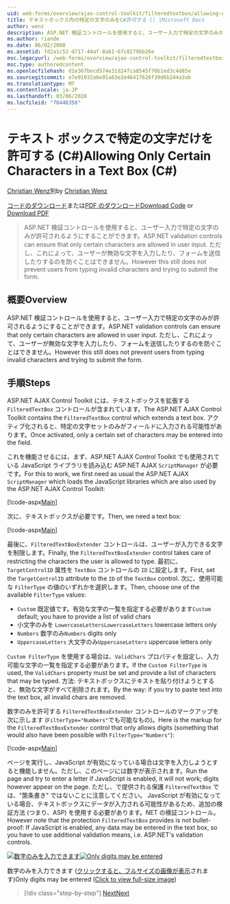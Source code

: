 ```yaml
---
uid: web-forms/overview/ajax-control-toolkit/filteredtextbox/allowing-only-certain-characters-in-a-text-box-cs
title: テキストボックス内の特定の文字のみをC#許可する () |Microsoft Docs
author: wenz
description: ASP.NET 検証コントロールを使用すると、ユーザー入力で特定の文字のみが許可されるようにすることができます。 ただし、これによって、ユーザーが無効な型を入力するのを防ぐことはできません...
ms.author: riande
ms.date: 06/02/2008
ms.assetid: fd2a1c52-d717-44af-8a61-67c8279bb26e
msc.legacyurl: /web-forms/overview/ajax-control-toolkit/filteredtextbox/allowing-only-certain-characters-in-a-text-box-cs
msc.type: authoredcontent
ms.openlocfilehash: d1e367becd574e31d24fca8545f76b1ed3c4d85e
ms.sourcegitcommit: e7e91932a6e91a63e2e46417626f39d6b244a3ab
ms.translationtype: MT
ms.contentlocale: ja-JP
ms.lasthandoff: 03/06/2020
ms.locfileid: "78446356"
---
```

# <a name="allowing-only-certain-characters-in-a-text-box-c"></a><span data-ttu-id="07572-104">テキスト ボックスで特定の文字だけを許可する (C#)</span><span class="sxs-lookup"><span data-stu-id="07572-104">Allowing Only Certain Characters in a Text Box (C#)</span></span>

<span data-ttu-id="07572-105">[Christian Wenz](https://github.com/wenz)別</span><span class="sxs-lookup"><span data-stu-id="07572-105">by [Christian Wenz](https://github.com/wenz)</span></span>

<span data-ttu-id="07572-106">[コードのダウンロード](https://download.microsoft.com/download/4/c/2/4c2def7a-0d23-4055-91f9-1f18504167d7/FilteredTextBox0.cs.zip)または[PDF のダウンロード](https://download.microsoft.com/download/b/6/a/b6ae89ee-df69-4c87-9bfb-ad1eb2b23373/filteredtextbox0CS.pdf)</span><span class="sxs-lookup"><span data-stu-id="07572-106">[Download Code](https://download.microsoft.com/download/4/c/2/4c2def7a-0d23-4055-91f9-1f18504167d7/FilteredTextBox0.cs.zip) or [Download PDF](https://download.microsoft.com/download/b/6/a/b6ae89ee-df69-4c87-9bfb-ad1eb2b23373/filteredtextbox0CS.pdf)</span></span>

> <span data-ttu-id="07572-107">ASP.NET 検証コントロールを使用すると、ユーザー入力で特定の文字のみが許可されるようにすることができます。</span><span class="sxs-lookup"><span data-stu-id="07572-107">ASP.NET validation controls can ensure that only certain characters are allowed in user input.</span></span> <span data-ttu-id="07572-108">ただし、これによって、ユーザーが無効な文字を入力したり、フォームを送信したりするのを防ぐことはできません。</span><span class="sxs-lookup"><span data-stu-id="07572-108">However this still does not prevent users from typing invalid characters and trying to submit the form.</span></span>

## <a name="overview"></a><span data-ttu-id="07572-109">概要</span><span class="sxs-lookup"><span data-stu-id="07572-109">Overview</span></span>

<span data-ttu-id="07572-110">ASP.NET 検証コントロールを使用すると、ユーザー入力で特定の文字のみが許可されるようにすることができます。</span><span class="sxs-lookup"><span data-stu-id="07572-110">ASP.NET validation controls can ensure that only certain characters are allowed in user input.</span></span> <span data-ttu-id="07572-111">ただし、これによって、ユーザーが無効な文字を入力したり、フォームを送信したりするのを防ぐことはできません。</span><span class="sxs-lookup"><span data-stu-id="07572-111">However this still does not prevent users from typing invalid characters and trying to submit the form.</span></span>

## <a name="steps"></a><span data-ttu-id="07572-112">手順</span><span class="sxs-lookup"><span data-stu-id="07572-112">Steps</span></span>

<span data-ttu-id="07572-113">ASP.NET AJAX Control Toolkit には、テキストボックスを拡張する `FilteredTextBox` コントロールが含まれています。</span><span class="sxs-lookup"><span data-stu-id="07572-113">The ASP.NET AJAX Control Toolkit contains the `FilteredTextBox` control which extends a text box.</span></span> <span data-ttu-id="07572-114">アクティブ化されると、特定の文字セットのみがフィールドに入力される可能性があります。</span><span class="sxs-lookup"><span data-stu-id="07572-114">Once activated, only a certain set of characters may be entered into the field.</span></span>

<span data-ttu-id="07572-115">これを機能させるには、まず、ASP.NET AJAX Control Toolkit でも使用されている JavaScript ライブラリを読み込む ASP.NET AJAX `ScriptManager` が必要です。</span><span class="sxs-lookup"><span data-stu-id="07572-115">For this to work, we first need as usual the ASP.NET AJAX `ScriptManager` which loads the JavaScript libraries which are also used by the ASP.NET AJAX Control Toolkit:</span></span>

[!code-aspx[Main](allowing-only-certain-characters-in-a-text-box-cs/samples/sample1.aspx)]

<span data-ttu-id="07572-116">次に、テキストボックスが必要です。</span><span class="sxs-lookup"><span data-stu-id="07572-116">Then, we need a text box:</span></span>

[!code-aspx[Main](allowing-only-certain-characters-in-a-text-box-cs/samples/sample2.aspx)]

<span data-ttu-id="07572-117">最後に、`FilteredTextBoxExtender` コントロールは、ユーザーが入力できる文字を制限します。</span><span class="sxs-lookup"><span data-stu-id="07572-117">Finally, the `FilteredTextBoxExtender` control takes care of restricting the characters the user is allowed to type.</span></span> <span data-ttu-id="07572-118">最初に、`TargetControlID` 属性を `TextBox` コントロールの `ID` に設定します。</span><span class="sxs-lookup"><span data-stu-id="07572-118">First, set the `TargetControlID` attribute to the `ID` of the `TextBox` control.</span></span> <span data-ttu-id="07572-119">次に、使用可能な `FilterType` の値のいずれかを選択します。</span><span class="sxs-lookup"><span data-stu-id="07572-119">Then, choose one of the available `FilterType` values:</span></span>

- <span data-ttu-id="07572-120">`Custom` 既定値です。有効な文字の一覧を指定する必要があります</span><span class="sxs-lookup"><span data-stu-id="07572-120">`Custom` default; you have to provide a list of valid chars</span></span>
- <span data-ttu-id="07572-121">小文字のみを `LowercaseLetters`</span><span class="sxs-lookup"><span data-stu-id="07572-121">`LowercaseLetters` lowercase letters only</span></span>
- <span data-ttu-id="07572-122">`Numbers` 数字のみ</span><span class="sxs-lookup"><span data-stu-id="07572-122">`Numbers` digits only</span></span>
- <span data-ttu-id="07572-123">`UppercaseLetters` 大文字のみ</span><span class="sxs-lookup"><span data-stu-id="07572-123">`UppercaseLetters` uppercase letters only</span></span>

<span data-ttu-id="07572-124">`Custom FilterType` を使用する場合は、`ValidChars` プロパティを設定し、入力可能な文字の一覧を指定する必要があります。</span><span class="sxs-lookup"><span data-stu-id="07572-124">If the `Custom FilterType` is used, the `ValidChars` property must be set and provide a list of characters that may be typed.</span></span> <span data-ttu-id="07572-125">方法: テキストボックスにテキストを貼り付けようとすると、無効な文字がすべて削除されます。</span><span class="sxs-lookup"><span data-stu-id="07572-125">By the way: if you try to paste text into the text box, all invalid chars are removed.</span></span>

<span data-ttu-id="07572-126">数字のみを許可する `FilteredTextBoxExtender` コントロールのマークアップを次に示します (`FilterType="Numbers"`でも可能なもの)。</span><span class="sxs-lookup"><span data-stu-id="07572-126">Here is the markup for the `FilteredTextBoxExtender` control that only allows digits (something that would also have been possible with `FilterType="Numbers"`):</span></span>

[!code-aspx[Main](allowing-only-certain-characters-in-a-text-box-cs/samples/sample3.aspx)]

<span data-ttu-id="07572-127">ページを実行し、JavaScript が有効になっている場合は文字を入力しようとすると機能しません。ただし、このページには数字が表示されます。</span><span class="sxs-lookup"><span data-stu-id="07572-127">Run the page and try to enter a letter if JavaScript is enabled, it will not work; digits however appear on the page.</span></span> <span data-ttu-id="07572-128">ただし、で提供される保護 `FilteredTextBox` では、"箇条書き" ではないことに注意してください。 JavaScript が有効になっている場合、テキストボックスにデータが入力される可能性があるため、追加の検証方法 (つまり、ASP) を使用する必要があります。NET の検証コントロール。</span><span class="sxs-lookup"><span data-stu-id="07572-128">However note that the protection `FilteredTextBox` provides is not bullet-proof: If JavaScript is enabled, any data may be entered in the text box, so you have to use additional validation means, i.e. ASP.NET's validation controls.</span></span>

<span data-ttu-id="07572-129">[![数字のみを入力できます](allowing-only-certain-characters-in-a-text-box-cs/_static/image2.png)](allowing-only-certain-characters-in-a-text-box-cs/_static/image1.png)</span><span class="sxs-lookup"><span data-stu-id="07572-129">[![Only digits may be entered](allowing-only-certain-characters-in-a-text-box-cs/_static/image2.png)](allowing-only-certain-characters-in-a-text-box-cs/_static/image1.png)</span></span>

<span data-ttu-id="07572-130">数字のみを入力できます ([クリックすると、フルサイズの画像が表示](allowing-only-certain-characters-in-a-text-box-cs/_static/image3.png)されます)</span><span class="sxs-lookup"><span data-stu-id="07572-130">Only digits may be entered ([Click to view full-size image](allowing-only-certain-characters-in-a-text-box-cs/_static/image3.png))</span></span>

> [!div class="step-by-step"]
> [<span data-ttu-id="07572-131">Next</span><span class="sxs-lookup"><span data-stu-id="07572-131">Next</span></span>](allowing-only-certain-characters-in-a-text-box-vb.md)
